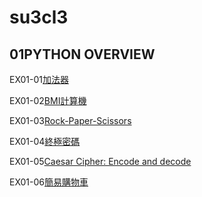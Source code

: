 # su3cl3
## 01PYTHON OVERVIEW
EX01-01[加法器](https://colab.research.google.com/drive/1Hthci2ixoFndPtrgjIIGO5GQbK6LWsEm#scrollTo=tD0MMLXP3DVL)

EX01-02[BMI計算機](https://colab.research.google.com/drive/1c4oQtiTcgmvI1ZthwzR9aiY1D06_fsEp#scrollTo=ZiGDvJUkGSBl)

EX01-03[Rock-Paper-Scissors](https://colab.research.google.com/drive/1XWMUW0zDwAWzMNIPdG2RxWuf8Z29cEBq#scrollTo=5Y3lSd63SJ05)

EX01-04[終極密碼](https://colab.research.google.com/drive/1QsU6LFQwEsCPzY7oro_TiWgi78ScUXGw?authuser=1)

EX01-05[Caesar Cipher: Encode and decode](https://colab.research.google.com/drive/1Vgja2_LFAkTq2yoeLwM1ntNtK_YFW9Xn#scrollTo=BdV4uQr6J2bd)

EX01-06[簡易購物車](https://colab.research.google.com/drive/16VZxrVSbz7XkmyU9U8U9niYFBzUih-jm#scrollTo=K62h0kEC1iTR)
